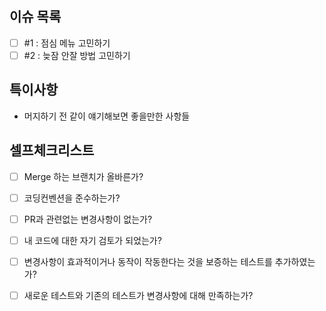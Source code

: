 ## 이슈 목록
- [ ] #1 : 점심 메뉴 고민하기
- [ ] #2 : 늦잠 안잘 방법 고민하기

## 특이사항
* 머지하기 전 같이 얘기해보면 좋을만한 사항들


## 셀프체크리스트
- [ ] Merge 하는 브랜치가 올바른가?
- [ ] 코딩컨벤션을 준수하는가?
- [ ] PR과 관련없는 변경사항이 없는가?
- [ ] 내 코드에 대한 자기 검토가 되었는가?
- [ ] 변경사항이 효과적이거나 동작이 작동한다는 것을 보증하는 테스트를 추가하였는가?
- [ ] 새로운 테스트와 기존의 테스트가 변경사항에 대해 만족하는가?

